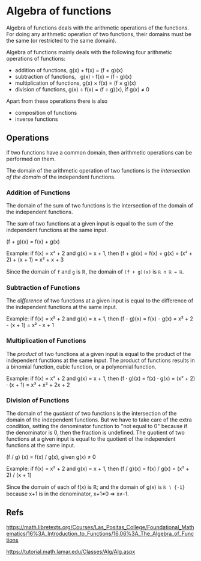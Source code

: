 # Algebra of functions

Algebra of functions deals with the arithmetic operations of the functions. For doing any arithmetic operation of two functions, their domains must be the same (or restricted to the same domain).

Algebra of functions mainly deals with the following four arithmetic operations of functions:
- addition of functions,       g(x) + f(x) = (f + g)(x)
- subtraction of functions,     g(x) - f(x) = (f - g)(x)
- multiplication of functions, g(x) × f(x) = (f × g)(x)
- division of functions,       g(x) ÷ f(x) = (f ÷ g)(x),  if g(x) ≠ 0

Apart from these operations there is also
- composition of functions
- inverse functions

## Operations

If two functions have a common domain, then arithmetic operations can be performed on them.

The domain of the arithmetic operation of two functions is the *intersection of the domain* of the independent functions.

### Addition of Functions

The domain of the sum of two functions is the intersection of the domain of the independent functions.

The *sum* of two functions at a given input is equal to the sum of the independent functions at the same input.

(f + g)(x) = f(x) + g(x)

Example: 
if  f(x) = x² + 2 
and g(x) = x + 1, 
then 
(f + g)(x) 
= f(x) + g(x) 
= (x² + 2) + (x + 1) 
= x² + x + 3 

Since the domain of `f` and `g` is ℝ, the domain of `(f + g)(x)` is `ℝ ∩ ℝ = ℝ`.

### Subtraction of Functions

The *difference* of two functions at a given input is equal to the difference of the independent functions at the same input.

Example: if f(x) = x² + 2 and g(x) = x + 1, then 
(f - g)(x) = f(x) - g(x) 
= x² + 2 - (x + 1) 
= x² - x + 1

### Multiplication of Functions

The *product* of two functions at a given input is equal to the product of the independent functions at the same input. The product of functions results in a binomial function, cubic function, or a polynomial function.

Example: if f(x) = x² + 2 and g(x) = x + 1, then 
(f · g)(x) = f(x) · g(x) 
= (x² + 2) · (x + 1) 
= x³ + x² + 2x + 2

### Division of Functions

The domain of the *quotient* of two functions is the intersection of the domain of the independent functions. But we have to take care of the extra condition, setting the denominator function to "not equal to 0" because if the denominator is 0, then the fraction is undefined. The quotient of two functions at a given input is equal to the quotient of the independent functions at the same input.

(f / g) (x) = f(x) / g(x), given g(x) ≠ 0

Example: if f(x) = x² + 2 and g(x) = x + 1, then 
(f / g)(x) = f(x) / g(x) 
= (x² + 2) / (x + 1)

Since the domain of each of f(x) is ℝ; and the domain of g(x) is `ℝ ∖ {-1}` because x+1 is in the denominator, x+1≠0 ⇒ x≠-1.


## Refs

https://math.libretexts.org/Courses/Las_Positas_College/Foundational_Mathematics/16%3A_Introduction_to_Functions/16.06%3A_The_Algebra_of_Functions

https://tutorial.math.lamar.edu/Classes/Alg/Alg.aspx
